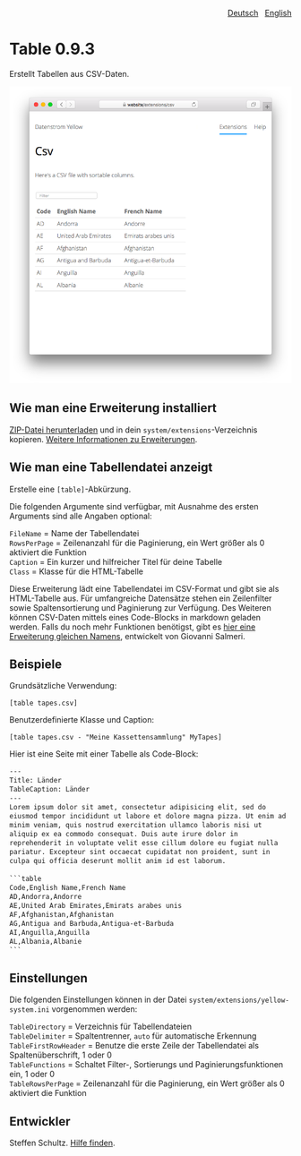 <p align="right"><a href="README-de.md">Deutsch</a> &nbsp; <a href="README.md">English</a></p>

# Table 0.9.3

Erstellt Tabellen aus CSV-Daten.

<p align="center"><img src="SCREENSHOT.png" alt="Bildschirmfoto"></p>

## Wie man eine Erweiterung installiert

[ZIP-Datei herunterladen](https://github.com/schulle4u/yellow-table/archive/refs/heads/main.zip) und in dein `system/extensions`-Verzeichnis kopieren. [Weitere Informationen zu Erweiterungen](https://github.com/annaesvensson/yellow-update/tree/main/README-de.md).

## Wie man eine Tabellendatei anzeigt

Erstelle eine `[table]`-Abkürzung. 

Die folgenden Argumente sind verfügbar, mit Ausnahme des ersten Arguments sind alle Angaben optional:

`FileName` = Name der Tabellendatei  
`RowsPerPage` = Zeilenanzahl für die Paginierung, ein Wert größer als 0 aktiviert die Funktion  
`Caption` = Ein kurzer und hilfreicher Titel für deine Tabelle  
`Class` = Klasse für die HTML-Tabelle  

Diese Erweiterung lädt eine Tabellendatei im CSV-Format und gibt sie als HTML-Tabelle aus. Für umfangreiche Datensätze stehen ein Zeilenfilter sowie Spaltensortierung und Paginierung zur Verfügung. Des Weiteren können CSV-Daten mittels eines Code-Blocks in markdown geladen werden. Falls du noch mehr Funktionen benötigst, gibt es [hier eine Erweiterung gleichen Namens](https://github.com/GiovanniSalmeri/yellow-table), entwickelt von Giovanni Salmeri. 

## Beispiele

Grundsätzliche Verwendung:

    [table tapes.csv]

Benutzerdefinierte Klasse und Caption: 

    [table tapes.csv - "Meine Kassettensammlung" MyTapes]

Hier ist eine Seite mit einer Tabelle als Code-Block:

~~~
---
Title: Länder
TableCaption: Länder
---
Lorem ipsum dolor sit amet, consectetur adipisicing elit, sed do eiusmod tempor incididunt ut labore et dolore magna pizza. Ut enim ad minim veniam, quis nostrud exercitation ullamco laboris nisi ut aliquip ex ea commodo consequat. Duis aute irure dolor in reprehenderit in voluptate velit esse cillum dolore eu fugiat nulla pariatur. Excepteur sint occaecat cupidatat non proident, sunt in culpa qui officia deserunt mollit anim id est laborum.

```table
Code,English Name,French Name
AD,Andorra,Andorre
AE,United Arab Emirates,Emirats arabes unis
AF,Afghanistan,Afghanistan
AG,Antigua and Barbuda,Antigua-et-Barbuda
AI,Anguilla,Anguilla
AL,Albania,Albanie
```
~~~

## Einstellungen

Die folgenden Einstellungen können in der Datei `system/extensions/yellow-system.ini` vorgenommen werden:

`TableDirectory` = Verzeichnis für Tabellendateien  
`TableDelimiter` = Spaltentrenner, `auto` für automatische Erkennung  
`TableFirstRowHeader` = Benutze die erste Zeile der Tabellendatei als Spaltenüberschrift, 1 oder 0  
`TableFunctions` = Schaltet Filter-, Sortierungs und Paginierungsfunktionen ein, 1 oder 0  
`TableRowsPerPage` = Zeilenanzahl für die Paginierung, ein Wert größer als 0 aktiviert die Funktion  

## Entwickler

Steffen Schultz. [Hilfe finden](https://datenstrom.se/de/yellow/help/).
